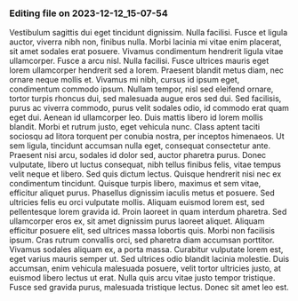 

### Editing file on 2023-12-12_15-07-54

Vestibulum sagittis dui eget tincidunt dignissim. Nulla facilisi. Fusce et ligula auctor, viverra nibh non, finibus nulla. Morbi lacinia mi vitae enim placerat, sit amet sodales erat posuere. Vivamus condimentum hendrerit ligula vitae ullamcorper. Fusce a arcu nisl. Nulla facilisi. Fusce ultrices mauris eget lorem ullamcorper hendrerit sed a lorem. Praesent blandit metus diam, nec ornare neque mollis et. Vivamus mi nibh, cursus id ipsum eget, condimentum commodo ipsum. Nullam tempor, nisl sed eleifend ornare, tortor turpis rhoncus dui, sed malesuada augue eros sed dui. Sed facilisis, purus ac viverra commodo, purus velit sodales odio, id commodo erat quam eget dui. Aenean id ullamcorper leo. Duis mattis libero id lorem mollis blandit.
Morbi et rutrum justo, eget vehicula nunc. Class aptent taciti sociosqu ad litora torquent per conubia nostra, per inceptos himenaeos. Ut sem ligula, tincidunt accumsan nulla eget, consequat consectetur ante. Praesent nisi arcu, sodales id dolor sed, auctor pharetra purus. Donec vulputate, libero ut luctus consequat, nibh tellus finibus felis, vitae tempus velit neque et libero. Sed quis dictum lectus. Quisque hendrerit nisi nec ex condimentum tincidunt. Quisque turpis libero, maximus et sem vitae, efficitur aliquet purus. Phasellus dignissim iaculis metus et posuere. Sed ultricies felis eu orci vulputate mollis. Aliquam euismod lorem est, sed pellentesque lorem gravida id. Proin laoreet in quam interdum pharetra. Sed ullamcorper eros ex, sit amet dignissim purus laoreet aliquet. Aliquam efficitur posuere elit, sed ultrices massa lobortis quis. Morbi non facilisis ipsum. Cras rutrum convallis orci, sed pharetra diam accumsan porttitor.
Vivamus sodales aliquam ex, a porta massa. Curabitur vulputate lorem est, eget varius mauris semper ut. Sed ultrices odio blandit lacinia molestie. Duis accumsan, enim vehicula malesuada posuere, velit tortor ultricies justo, at euismod libero lectus ut erat. Nulla quis arcu vitae justo tempor tristique. Fusce sed gravida purus, malesuada tristique lectus. Donec sit amet leo est.


